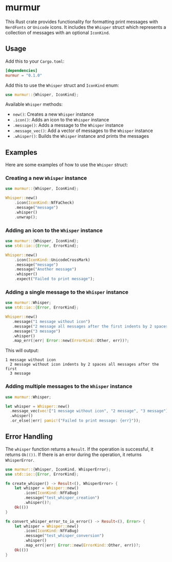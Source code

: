 # murmur

This Rust crate provides functionality for formatting print messages with `NerdFonts` or `Unicode` icons. 
It includes the `Whisper` struct which represents a collection of messages with an optional `IconKind`.

## Usage

Add this to your `Cargo.toml`:

```toml
[dependencies]
murmur = "0.1.0"
```

Add this to use the `Whisper` struct and `IconKind` enum:

```rust
use murmur::{Whisper, IconKind};
```

Available `Whisper` methods:

- `new()`: Creates a new `Whisper` instance
- `.icon()`: Adds an icon to the `Whisper` instance
- `.message()`: Adds a message to the `Whisper` instance
- `.message_vec()`: Add a vector of messages to the `Whisper` instance
- `.whisper()`: Builds the `Whisper` instance and prints the messages

## Examples

Here are some examples of how to use the `Whisper` struct:

### Creating a new `Whisper` instance

```rust
use murmur::{Whisper, IconKind};

Whisper::new()
    .icon(IconKind::NfFaCheck)
    .message("message")
    .whisper()
    .unwrap();
```

### Adding an icon to the `Whisper` instance

```rust
use murmur::{Whisper, IconKind};
use std::io::{Error, ErrorKind};

Whisper::new()
    .icon(IconKind::UnicodeCrossMark)
    .message("message")
    .message("Another message")
    .whisper()
    .expect("Failed to print message");
```
### Adding a single message to the `Whisper` instance

```rust
use murmur::Whisper;
use std::io::{Error, ErrorKind};

Whisper::new()
   .message("1 message without icon")
   .message("2 message all messages after the first indents by 2 spaces")
   .message("3 message")
   .whisper()
   .map_err(|err| Error::new(ErrorKind::Other, err))?;
```

This will output:

```
1 message without icon
  2 message without icon indents by 2 spaces all messages after the first
  3 message
```

### Adding multiple messages to the `Whisper` instance

```rust
use murmur::Whisper;

let whisper = Whisper::new()
  .message_vec(vec!["1 message without icon", "2 message", "3 message"])
  .whisper()
  .or_else(|err| panic!("Failed to print message: {err}"));
```

## Error Handling

The `whisper` function returns a `Result`. If the operation is successful, it returns `Ok(())`.
If there is an error during the operation, it returns `WhisperError`.
```rust
use murmur::{Whisper, IconKind, WhisperError};
use std::io::{Error, ErrorKind};

fn create_whisper() -> Result<(), WhisperError> {
    let whisper = Whisper::new()
        .icon(IconKind::NfFaBug)
        .message("test_whisper_creation")
        .whisper()?;
    Ok(())    
}

fn convert_whisper_error_to_io_error() -> Result<(), Error> {
    let whisper = Whisper::new()
        .icon(IconKind::NfFaBug)
        .message("test_whisper_conversion")
        .whisper()
        .map_err(|err| Error::new(ErrorKind::Other, err))?;
    Ok(())
}
```
 